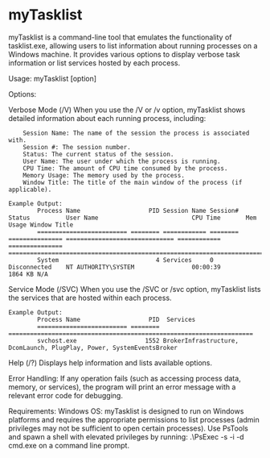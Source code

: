 # myTasklist
myTasklist is a command-line tool that emulates the functionality of tasklist.exe, allowing users to list information about running processes on a Windows machine. It provides various options to display verbose task information or list services hosted by each process.

Usage: myTasklist [option]

Options:

Verbose Mode (/V) 
    When you use the /V or /v option, myTasklist shows detailed information about each running process, including:

        Session Name: The name of the session the process is associated with.
        Session #: The session number.
        Status: The current status of the session.
        User Name: The user under which the process is running.
        CPU Time: The amount of CPU time consumed by the process.
        Memory Usage: The memory used by the process.
        Window Title: The title of the main window of the process (if applicable).

    Example Output:
            Process Name                   PID Session Name Session# Status          User Name                          CPU Time       Mem Usage Window Title
            ========================= ======== ============ ======== =============== ============================== ============ =============== =========================================================================
            System                           4 Services     0        Disconnected    NT AUTHORITY\SYSTEM                00:00:39         1864 KB N/A


Service Mode (/SVC)
	  When you use the /SVC or /svc option, myTasklist lists the services that are hosted within each process.

    Example Output:
            Process Name                   PID  Services
            ========================= ======== ====================================================================
            svchost.exe                   1552 BrokerInfrastructure, DcomLaunch, PlugPlay, Power, SystemEventsBroker

Help (/?)
Displays help information and lists available options.

Error Handling:
If any operation fails (such as accessing process data, memory, or services), the program will print an error message with a relevant error code for debugging.

Requirements:
Windows OS: myTasklist is designed to run on Windows platforms and requires the appropriate permissions to list processes (admin privileges may not be sufficient to open certain processes). Use PsTools and spawn a shell with elevated privileges by running:
.\PsExec -s -i -d cmd.exe on a command line prompt.

